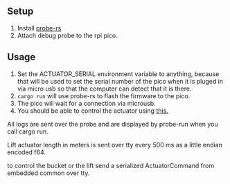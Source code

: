 ## Setup
1. Install [probe-rs](https://probe.rs)
2. Attach debug probe to the rpi pico.

## Usage
1. Set the ACTUATOR_SERIAL environment variable to anything, because that will be used to set the serial number of the pico when it is pluged in via micro usb so that the computer can detect that it is there.
2. ```cargo run``` will use probe-rs to flash the firmware to the pico.
3. The pico will wait for a connection via microusb.
4. You should be able to control the actuator using [this.](https://github.com/matthewashton-k/actuator-controller)

All logs are sent over the probe and are displayed by probe-run when you call cargo run.

Lift actuator length in meters is sent over tty every 500 ms as a little endian encoded f64.

to control the bucket or the lift send a serialized ActuatorCommand from embedded common over tty.
